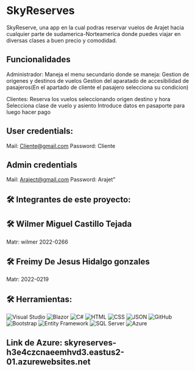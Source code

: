 # SkyReserves

SkyReserve, una app en la cual podras reservar vuelos de Arajet hacia cualquier parte de sudamerica-Norteamerica donde puedes viajar en diversas clases a buen precio y comodidad.


## Funcionalidades

Administrador:
Maneja el menu secundario donde se maneja:
Gestion de origenes y destinos de vuelos
Gestion del aparatado de accesibilidad de pasajeros(En el apartado de cliente el pasajero selecciona su condicion)


Clientes:
Reserva los vuelos seleccionando origen destino y hora
Selecciona clase de vuelo y asiento 
Introduce datos en pasaporte para luego hacer pago



## User credentials:

Mail: Cliente@gmail.com 
Password: Cliente

## Admin credentials
Mail: Araject@gmail.com 
Password: Arajet"


## 🛠 Integrantes de este proyecto:

## 🛠 Wilmer Miguel Castillo Tejada
Matr: wilmer  2022-0266

## 🛠 Freimy De Jesus Hidalgo gonzales
Matr: 2022-0219

        

## 🛠 Herramientas:
![Visual Studio](https://img.shields.io/badge/Visual_Studio-%235C2D91?logo=visual-studio&logoColor=white&style=flat-square)
![Blazor](https://img.shields.io/badge/Blazor-%2317C1E6?logo=blazor&logoColor=white&style=flat-square)
![C#](https://img.shields.io/badge/C%23-%23239120?logo=c-sharp&logoColor=white&style=flat-square)
![HTML](https://img.shields.io/badge/HTML5-%23E34F26?logo=html5&logoColor=white&style=flat-square)
![CSS](https://img.shields.io/badge/CSS3-%231572B6?logo=css3&logoColor=white&style=flat-square)
![JSON](https://img.shields.io/badge/JSON-%232C8EBB?logo=json&logoColor=white&style=flat-square)
![GitHub](https://img.shields.io/badge/GitHub-%23121011?logo=github&logoColor=white&style=flat-square)
![Bootstrap](https://img.shields.io/badge/Bootstrap-%23563D7C?logo=bootstrap&logoColor=white&style=flat-square)
![Entity Framework](https://img.shields.io/badge/Entity_Framework-%23006B37?logo=dotnet&logoColor=white&style=flat-square)
![SQL Server](https://img.shields.io/badge/SQL_Server-%234D6C7C?logo=microsoftsqlserver&logoColor=white&style=flat-square)
![Azure](https://img.shields.io/badge/Azure-%230072C6?logo=azure&logoColor=white&style=flat-square)


## Link de Azure: skyreserves-h3e4czcnaeemhvd3.eastus2-01.azurewebsites.net
